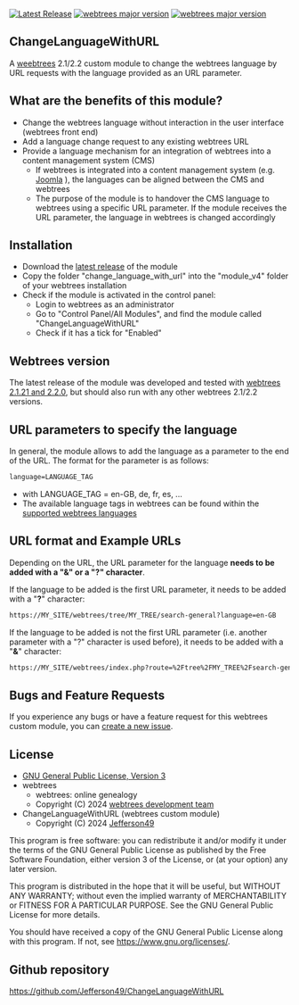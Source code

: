 [![Latest Release](https://img.shields.io/github/v/release/Jefferson49/ChangeLanguageWithURL?display_name=tag)](https://github.com/Jefferson49/ChangeLanguageWithURL/releases/latest)
[![webtrees major version](https://img.shields.io/badge/webtrees-v2.1.x-green)](https://webtrees.net/download)
[![webtrees major version](https://img.shields.io/badge/webtrees-v2.2.x-green)](https://webtrees.net/download)

## ChangeLanguageWithURL
A [weebtrees](https://webtrees.net) 2.1/2.2 custom module to change the webtrees language by URL requests with the language provided as an URL parameter.

## What are the benefits of this module?
+ Change the webtrees language without interaction in the user interface (webtrees front end)
+ Add a language change request to any existing webtrees URL
+ Provide a language mechanism for an integration of webtrees into a content management system (CMS)
    + If webtrees is integrated into a content management system (e.g. [Joomla](https://www.joomla.org) ), the languages can be aligned between the CMS and webtrees
    + The purpose of the module is to handover the CMS language to webtrees using a specific URL parameter. If the module receives the URL parameter, the language in webtrees is changed accordingly

## Installation  
+ Download the [latest release](https://github.com/Jefferson49/ChangeLanguageWithURL/releases/latest) of the module
+ Copy the folder "change_language_with_url" into the "module_v4" folder of your webtrees installation
+ Check if the module is activated in the control panel:
    + Login to webtrees as an administrator
	+ Go to "Control Panel/All Modules", and find the module called "ChangeLanguageWithURL"
	+ Check if it has a tick for "Enabled"

## Webtrees version  
The latest release of the module was developed and tested with [webtrees 2.1.21 and 2.2.0](https://webtrees.net/download), but should also run with any other webtrees 2.1/2.2 versions.

## URL parameters to specify the language
In general, the module allows to add the language as a parameter to the end of the URL. The format for the parameter is as follows:
```HTML
language=LANGUAGE_TAG
```
+ with LANGUAGE_TAG = en-GB, de, fr, es, ...
+ The available language tags in webtrees can be found within the [supported webtrees languages](https://github.com/fisharebest/webtrees/tree/main/resources/lang)

## URL format and Example URLs
Depending on the URL, the URL parameter for the language **needs to be added with a "&" or a "?" character**.

If the language to be added is the first URL parameter, it needs to be added with a "**?**" character:
```HTML
https://MY_SITE/webtrees/tree/MY_TREE/search-general?language=en-GB
```

If the language to be added is not the first URL parameter (i.e. another parameter with a "?" character is used before), it needs to be added with a "**&**" character:
```HTML
https://MY_SITE/webtrees/index.php?route=%2Ftree%2FMY_TREE%2Fsearch-general&language=es
```

## Bugs and Feature Requests
If you experience any bugs or have a feature request for this webtrees custom module, you can [create a new issue](https://github.com/Jefferson49/ChangeLanguageWithURL/issues).

## License
+ [GNU General Public License, Version 3](LICENSE.md)
+ webtrees
    + webtrees: online genealogy
    + Copyright (C) 2024 [webtrees development team](http://webtrees.net)
+ ChangeLanguageWithURL (webtrees custom module)
    + Copyright (C) 2024 [Jefferson49](https://github.com/Jefferson49)

This program is free software: you can redistribute it and/or modify it under the terms of the GNU General Public License as published by the Free Software Foundation, either version 3 of the License, or (at your option) any later version.

This program is distributed in the hope that it will be useful, but WITHOUT ANY WARRANTY; without even the implied warranty of MERCHANTABILITY or FITNESS FOR A PARTICULAR PURPOSE. See the GNU General Public License for more details.

You should have received a copy of the GNU General Public License along with this program. If not, see https://www.gnu.org/licenses/.

## Github repository  
https://github.com/Jefferson49/ChangeLanguageWithURL
